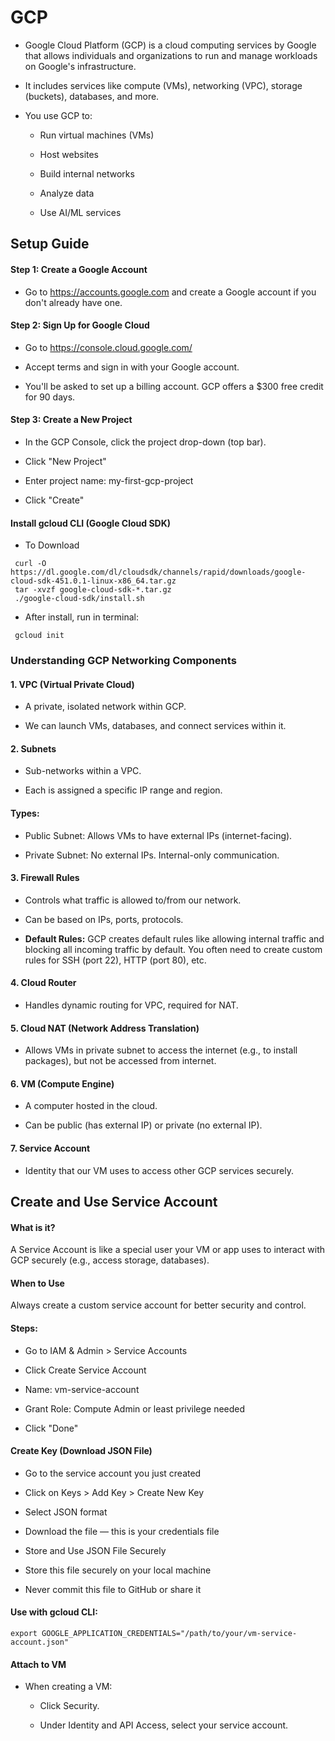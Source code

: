 # GCP

- Google Cloud Platform (GCP) is a cloud computing services by Google that allows individuals and organizations to run and manage workloads on Google's infrastructure.

- It includes services like compute (VMs), networking (VPC), storage (buckets), databases, and more.

- You use GCP to:

  - Run virtual machines (VMs)

  - Host websites

  - Build internal networks

  - Analyze data

  - Use AI/ML services

## Setup Guide

#### Step 1: Create a Google Account

- Go to https://accounts.google.com and create a Google account if you don't already have one.

#### Step 2: Sign Up for Google Cloud

- Go to https://console.cloud.google.com/

- Accept terms and sign in with your Google account.

- You'll be asked to set up a billing account. GCP offers a $300 free credit for 90 days.

#### Step 3: Create a New Project

- In the GCP Console, click the project drop-down (top bar).

- Click "New Project"

- Enter project name: my-first-gcp-project

- Click "Create"

#### Install gcloud CLI (Google Cloud SDK)

- To Download
```
 curl -O https://dl.google.com/dl/cloudsdk/channels/rapid/downloads/google-cloud-sdk-451.0.1-linux-x86_64.tar.gz
 tar -xvzf google-cloud-sdk-*.tar.gz
 ./google-cloud-sdk/install.sh
```
- After install, run in terminal:
```
 gcloud init
```
### Understanding GCP Networking Components

#### 1. VPC (Virtual Private Cloud)

- A private, isolated network within GCP.

- We can launch VMs, databases, and connect services within it.

#### 2. Subnets

- Sub-networks within a VPC.

- Each is assigned a specific IP range and region.

#### Types:

  - Public Subnet: Allows VMs to have external IPs (internet-facing).

  - Private Subnet: No external IPs. Internal-only communication.

#### 3. Firewall Rules

- Controls what traffic is allowed to/from our network.

- Can be based on IPs, ports, protocols.

- **Default Rules:** GCP creates default rules like allowing internal traffic and blocking all incoming traffic by default. You often need to create custom rules for SSH (port 22), HTTP (port 80), etc.

#### 4. Cloud Router

- Handles dynamic routing for VPC, required for NAT.

#### 5. Cloud NAT (Network Address Translation)

- Allows VMs in private subnet to access the internet (e.g., to install packages), but not be accessed from internet.

#### 6. VM (Compute Engine)

- A computer hosted in the cloud.

- Can be public (has external IP) or private (no external IP).

#### 7. Service Account

- Identity that our VM uses to access other GCP services securely.

## Create and Use Service Account

#### What is it?

A Service Account is like a special user your VM or app uses to interact with GCP securely (e.g., access storage, databases).

#### When to Use

Always create a custom service account for better security and control.

#### Steps:

- Go to IAM & Admin > Service Accounts

- Click Create Service Account

- Name: vm-service-account

- Grant Role: Compute Admin or least privilege needed

- Click "Done"

#### Create Key (Download JSON File)

- Go to the service account you just created

- Click on Keys > Add Key > Create New Key

- Select JSON format

- Download the file — this is your credentials file

- Store and Use JSON File Securely

- Store this file securely on your local machine

- Never commit this file to GitHub or share it

#### Use with gcloud CLI:
```
export GOOGLE_APPLICATION_CREDENTIALS="/path/to/your/vm-service-account.json"
```
#### Attach to VM

- When creating a VM:

  - Click Security.

  - Under Identity and API Access, select your service account.



























